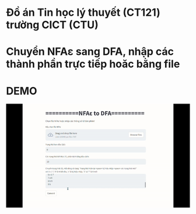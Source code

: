# Đồ án Tin học lý thuyết (CT121) trường CICT (CTU)
# Chuyển NFAε sang DFA, nhập các thành phần trực tiếp hoăc bằng file
# DEMO
![Demo GIF](./assists/demo_vid_THLT.gif)

